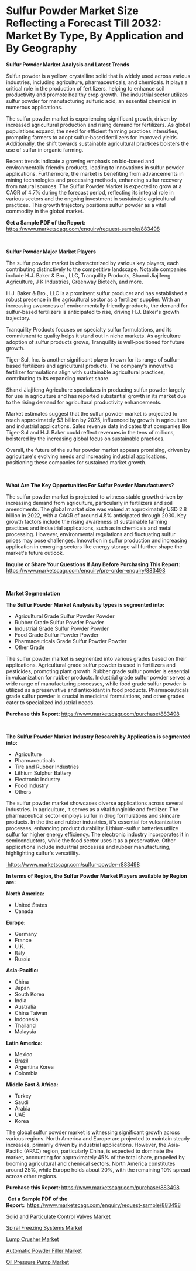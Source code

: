 <p><h1>Sulfur Powder Market Size Reflecting a Forecast Till 2032: Market By Type, By Application and By Geography</h1></p><p><strong>Sulfur Powder Market Analysis and Latest Trends</strong></p>
<p><p>Sulfur powder is a yellow, crystalline solid that is widely used across various industries, including agriculture, pharmaceuticals, and chemicals. It plays a critical role in the production of fertilizers, helping to enhance soil productivity and promote healthy crop growth. The industrial sector utilizes sulfur powder for manufacturing sulfuric acid, an essential chemical in numerous applications.</p><p>The sulfur powder market is experiencing significant growth, driven by increased agricultural production and rising demand for fertilizers. As global populations expand, the need for efficient farming practices intensifies, prompting farmers to adopt sulfur-based fertilizers for improved yields. Additionally, the shift towards sustainable agricultural practices bolsters the use of sulfur in organic farming.</p><p>Recent trends indicate a growing emphasis on bio-based and environmentally friendly products, leading to innovations in sulfur powder applications. Furthermore, the market is benefiting from advancements in mining technologies and processing methods, enhancing sulfur recovery from natural sources. The Sulfur Powder Market is expected to grow at a CAGR of 4.7% during the forecast period, reflecting its integral role in various sectors and the ongoing investment in sustainable agricultural practices. This growth trajectory positions sulfur powder as a vital commodity in the global market.</p></p>
<p><strong>Get a Sample PDF of the Report:&nbsp;</strong> <a href="https://www.marketscagr.com/enquiry/request-sample/883498?utm_campaign=2242&utm_medium=2&utm_source=Github&utm_content=ia&utm_term=30012025&utm_id=sulfur-powder">https://www.marketscagr.com/enquiry/request-sample/883498</a></p>
<p>&nbsp;</p>
<p><strong>Sulfur Powder Major Market Players</strong></p>
<p><p>The sulfur powder market is characterized by various key players, each contributing distinctively to the competitive landscape. Notable companies include H.J. Baker & Bro., LLC, Tranquility Products, Shanxi Jiajifeng Agriculture, J K Industries, Greenway Biotech, and more.</p><p>H.J. Baker & Bro., LLC is a prominent sulfur producer and has established a robust presence in the agricultural sector as a fertilizer supplier. With an increasing awareness of environmentally friendly products, the demand for sulfur-based fertilizers is anticipated to rise, driving H.J. Baker's growth trajectory.</p><p>Tranquility Products focuses on specialty sulfur formulations, and its commitment to quality helps it stand out in niche markets. As agriculture adoption of sulfur products grows, Tranquility is well-positioned for future growth.</p><p>Tiger-Sul, Inc. is another significant player known for its range of sulfur-based fertilizers and agricultural products. The company's innovative fertilizer formulations align with sustainable agricultural practices, contributing to its expanding market share.</p><p>Shanxi Jiajifeng Agriculture specializes in producing sulfur powder largely for use in agriculture and has reported substantial growth in its market due to the rising demand for agricultural productivity enhancements.</p><p>Market estimates suggest that the sulfur powder market is projected to reach approximately $3 billion by 2025, influenced by growth in agriculture and industrial applications. Sales revenue data indicates that companies like Tiger-Sul and H.J. Baker could reflect revenues in the tens of millions, bolstered by the increasing global focus on sustainable practices.</p><p>Overall, the future of the sulfur powder market appears promising, driven by agriculture's evolving needs and increasing industrial applications, positioning these companies for sustained market growth.</p></p>
<p>&nbsp;</p>
<p><strong>What Are The Key Opportunities For Sulfur Powder Manufacturers?</strong></p>
<p><p>The sulfur powder market is projected to witness stable growth driven by increasing demand from agriculture, particularly in fertilizers and soil amendments. The global market size was valued at approximately USD 2.8 billion in 2022, with a CAGR of around 4.5% anticipated through 2030. Key growth factors include the rising awareness of sustainable farming practices and industrial applications, such as in chemicals and metal processing. However, environmental regulations and fluctuating sulfur prices may pose challenges. Innovation in sulfur production and increasing application in emerging sectors like energy storage will further shape the market's future outlook.</p></p>
<p><strong>Inquire or Share Your Questions If Any Before Purchasing This Report:</strong> <a href="https://www.marketscagr.com/enquiry/pre-order-enquiry/883498?utm_campaign=2242&utm_medium=2&utm_source=Github&utm_content=ia&utm_term=30012025&utm_id=sulfur-powder">https://www.marketscagr.com/enquiry/pre-order-enquiry/883498</a></p>
<p>&nbsp;</p>
<p><strong>Market Segmentation</strong></p>
<p><strong>The Sulfur Powder Market Analysis by types is segmented into:</strong></p>
<p><ul><li>Agricultural Grade Sulfur Powder Powder</li><li>Rubber Grade Sulfur Powder Powder</li><li>Industrial Grade Sulfur Powder Powder</li><li>Food Grade Sulfur Powder Powder</li><li>Pharmaceuticals Grade Sulfur Powder Powder</li><li>Other Grade</li></ul></p>
<p><p>The sulfur powder market is segmented into various grades based on their applications. Agricultural grade sulfur powder is used in fertilizers and pesticides, promoting plant growth. Rubber grade sulfur powder is essential in vulcanization for rubber products. Industrial grade sulfur powder serves a wide range of manufacturing processes, while food grade sulfur powder is utilized as a preservative and antioxidant in food products. Pharmaceuticals grade sulfur powder is crucial in medicinal formulations, and other grades cater to specialized industrial needs.</p></p>
<p><strong>Purchase this Report:&nbsp;</strong><a href="https://www.marketscagr.com/purchase/883498?utm_campaign=2242&utm_medium=2&utm_source=Github&utm_content=ia&utm_term=30012025&utm_id=sulfur-powder">https://www.marketscagr.com/purchase/883498</a></p>
<p>&nbsp;</p>
<p><strong>The Sulfur Powder Market Industry Research by Application is segmented into:</strong></p>
<p><ul><li>Agriculture</li><li>Pharmaceuticals</li><li>Tire and Rubber Industries</li><li>Lithium Sulphur Battery</li><li>Electronic Industry</li><li>Food Industry</li><li>Others</li></ul></p>
<p><p>The sulfur powder market showcases diverse applications across several industries. In agriculture, it serves as a vital fungicide and fertilizer. The pharmaceutical sector employs sulfur in drug formulations and skincare products. In the tire and rubber industries, it's essential for vulcanization processes, enhancing product durability. Lithium-sulfur batteries utilize sulfur for higher energy efficiency. The electronic industry incorporates it in semiconductors, while the food sector uses it as a preservative. Other applications include industrial processes and rubber manufacturing, highlighting sulfur's versatility.</p></p>
<p><a href="https://www.marketscagr.com/sulfur-powder-r883498?utm_campaign=2242&utm_medium=2&utm_source=Github&utm_content=ia&utm_term=30012025&utm_id=sulfur-powder">&nbsp;https://www.marketscagr.com/sulfur-powder-r883498</a></p>
<p><strong>In terms of Region, the Sulfur Powder Market Players available by Region are:</strong></p>
<p>
    <p> <strong> North America: </strong>
        <ul>
            <li>United States</li>
            <li>Canada</li>
        </ul>
        </p> 
    <p> <strong> Europe: </strong>
        <ul>
            <li>Germany</li>
            <li>France</li>
            <li>U.K.</li>
            <li>Italy</li>
            <li>Russia</li>
        </ul>
        </p> 
    <p> <strong> Asia-Pacific: </strong>
        <ul>
            <li>China</li>
            <li>Japan</li>
            <li>South Korea</li>
            <li>India</li>
            <li>Australia</li>
            <li>China Taiwan</li>
            <li>Indonesia</li>
            <li>Thailand</li>
            <li>Malaysia</li>
        </ul>
        </p> 
    <p> <strong> Latin America: </strong>
        <ul>
            <li>Mexico</li>
            <li>Brazil</li>
            <li>Argentina Korea</li>
            <li>Colombia</li>
        </ul>
        </p> 
    <p> <strong> Middle East & Africa: </strong>
        <ul>
            <li>Turkey</li>
            <li>Saudi</li>
            <li>Arabia</li>
            <li>UAE</li>
            <li>Korea</li>
        </ul>
    </p>
    </p>
<p><p>The global sulfur powder market is witnessing significant growth across various regions. North America and Europe are projected to maintain steady increases, primarily driven by industrial applications. However, the Asia-Pacific (APAC) region, particularly China, is expected to dominate the market, accounting for approximately 45% of the total share, propelled by booming agricultural and chemical sectors. North America constitutes around 25%, while Europe holds about 20%, with the remaining 10% spread across other regions.</p></p>
<p><strong>Purchase this Report: </strong><a href="https://www.marketscagr.com/purchase/883498?utm_campaign=2242&utm_medium=2&utm_source=Github&utm_content=ia&utm_term=30012025&utm_id=sulfur-powder">https://www.marketscagr.com/purchase/883498</a></p>
<p>&nbsp;<strong>Get a Sample PDF of the Report:&nbsp;&nbsp;</strong><a href="https://www.marketscagr.com/enquiry/request-sample/883498?utm_campaign=2242&utm_medium=2&utm_source=Github&utm_content=ia&utm_term=30012025&utm_id=sulfur-powder">https://www.marketscagr.com/enquiry/request-sample/883498</a></p>
<p><strong></strong></p>
<p><p><a href="https://www.linkedin.com/pulse/overview-solid-particulate-control-valves-market-2025-2yeec?utm_campaign=2242&utm_medium=2&utm_source=Github&utm_content=ia&utm_term=30012025&utm_id=sulfur-powder">Solid and Particulate Control Valves Market</a></p><p><a href="https://www.linkedin.com/pulse/comprehensive-analysis-spiral-freezing-systems-market-size-ojpvc?utm_campaign=2242&utm_medium=2&utm_source=Github&utm_content=ia&utm_term=30012025&utm_id=sulfur-powder">Spiral Freezing Systems Market</a></p><p><a href="https://www.linkedin.com/pulse/lump-crusher-market-insights-industry-development-projected-y8dsf?utm_campaign=2242&utm_medium=2&utm_source=Github&utm_content=ia&utm_term=30012025&utm_id=sulfur-powder">Lump Crusher Market</a></p><p><a href="https://www.linkedin.com/pulse/trends-global-automatic-powder-filler-market-forecast-analysis-qoyjc?utm_campaign=2242&utm_medium=2&utm_source=Github&utm_content=ia&utm_term=30012025&utm_id=sulfur-powder">Automatic Powder Filler Market</a></p><p><a href="https://www.linkedin.com/pulse/oil-pressure-pump-market-size-share-analysis-forecasted-dfvvf?utm_campaign=2242&utm_medium=2&utm_source=Github&utm_content=ia&utm_term=30012025&utm_id=sulfur-powder">Oil Pressure Pump Market</a></p></p>